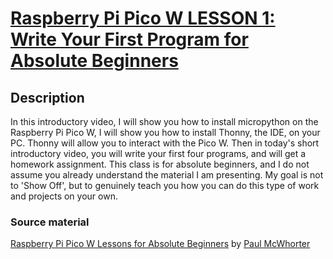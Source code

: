 # [Raspberry Pi Pico W LESSON 1: Write Your First Program for Absolute Beginners](https://www.youtube.com/watch?v=SL4_oU9t8Ss&list=PLGs0VKk2DiYz8js1SJog21cDhkBqyAhC5&index=1)

## Description

In this introductory video, I will show you how to install micropython on the Raspberry
Pi Pico W, I will show you how to install Thonny, the IDE, on your PC. Thonny will 
allow you to interact with the Pico W. Then in today's short introductory video,
you will write your first four programs, and will get a homework assignment. This
class is for absolute beginners, and I do not assume you already understand the
material I am presenting. My goal is not to 'Show Off', but to genuinely teach you
how you can do this type of work and projects on your own.

### Source material

[Raspberry Pi Pico W Lessons for Absolute Beginners](https://www.youtube.com/playlist?list=PLGs0VKk2DiYz8js1SJog21cDhkBqyAhC5) by
[Paul McWhorter](https://www.youtube.com/c/mcwhorpj/playlists)
